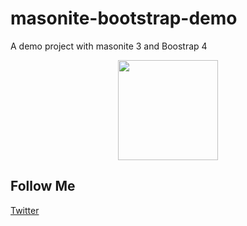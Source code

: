 
# masonite-bootstrap-demo
A demo project with masonite 3 and Boostrap 4
<p align="center">
<img src="https://i.imgur.com/rEXcoMn.png" width="160px">
</p>


## Follow Me

[Twitter](https://twitter.com/dilantsasi)


